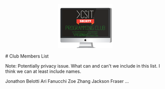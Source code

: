 <p align="center">
  <img src="images/club_logo_extrasmall.png"/>
</p>
# Club Members List

Note: Potentially privacy issue. What can and can't we include in this list. I think we can at least include names.

Jonathon Belotti
Ari Fanucchi
Zoe Zhang
Jackson Fraser
...
